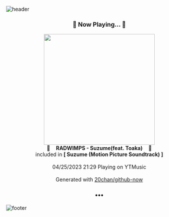 ![header](https://capsule-render.vercel.app/api?type=wave&height=170&section=header&fontColor=090707&fontAlignX=45&fontAlignY=65&fontSize=100)

<h3 align="center">🎵 Now Playing... 🎵</h3>
<p align="center">
  <a href="https://music.youtube.com/watch?v=S3PVIkvPfks">
    <img width="300" src="https://lh3.googleusercontent.com/PiwbntpwpN5Fak7XyeP3l9zcxy-bq1zMfU1mhHMP4w7y_9leKyVGRHM84_LxRFOzHdwaU9O6hKrlFm4">
  </a>
  <br>
  🎵&nbsp&nbsp&nbsp <b>RADWIMPS - Suzume(feat. Toaka)</b> &nbsp&nbsp&nbsp🎵
  <br>
  included in <b>[ Suzume (Motion Picture Soundtrack) ]</b>
  
  <br />
  <br />
  04/25/2023 21:29 Playing on YTMusic
  <br />
  <br />
  Generated with <a href="https://github.com/20chan/github-now">20chan/github-now</a>
</p>

<h3 align="center">•••</h3>

![footer](https://capsule-render.vercel.app/api?type=wave&height=150&section=footer)
